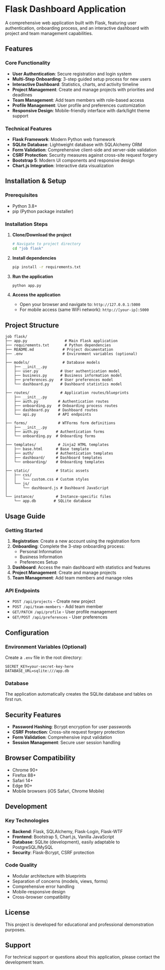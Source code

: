 # Flask Dashboard Application

A comprehensive web application built with Flask, featuring user authentication, onboarding process, and an interactive dashboard with project and team management capabilities.

## Features

### Core Functionality
- **User Authentication**: Secure registration and login system
- **Multi-Step Onboarding**: 3-step guided setup process for new users
- **Interactive Dashboard**: Statistics, charts, and activity timeline
- **Project Management**: Create and manage projects with priorities and deadlines
- **Team Management**: Add team members with role-based access
- **Profile Management**: User profile and preferences customization
- **Responsive Design**: Mobile-friendly interface with dark/light theme support

### Technical Features
- **Flask Framework**: Modern Python web framework
- **SQLite Database**: Lightweight database with SQLAlchemy ORM
- **Form Validation**: Comprehensive client-side and server-side validation
- **CSRF Protection**: Security measures against cross-site request forgery
- **Bootstrap 5**: Modern UI components and responsive design
- **Chart.js Integration**: Interactive data visualization

## Installation & Setup

### Prerequisites
- Python 3.8+
- pip (Python package installer)

### Installation Steps

1. **Clone/Download the project**
   ```bash
   # Navigate to project directory
   cd "job flask"
   ```

2. **Install dependencies**
   ```bash
   pip install -r requirements.txt
   ```

3. **Run the application**
   ```bash
   python app.py
   ```

4. **Access the application**
   - Open your browser and navigate to: `http://127.0.0.1:5000`
   - For mobile access (same WiFi network): `http://[your-ip]:5000`

## Project Structure

```
job flask/
├── app.py                 # Main Flask application
├── requirements.txt       # Python dependencies
├── README.md             # Project documentation
├── .env                  # Environment variables (optional)
│
├── models/               # Database models
│   ├── __init__.py
│   ├── user.py          # User authentication model
│   ├── business.py      # Business information model
│   ├── preferences.py   # User preferences model
│   └── dashboard.py     # Dashboard statistics model
│
├── routes/              # Application routes/blueprints
│   ├── __init__.py
│   ├── auth.py         # Authentication routes
│   ├── onboarding.py   # Onboarding process routes
│   ├── dashboard.py    # Dashboard routes
│   └── api.py          # API endpoints
│
├── forms/              # WTForms form definitions
│   ├── __init__.py
│   ├── auth.py        # Authentication forms
│   └── onboarding.py  # Onboarding forms
│
├── templates/          # Jinja2 HTML templates
│   ├── base.html      # Base template
│   ├── auth/          # Authentication templates
│   ├── dashboard/     # Dashboard templates
│   └── onboarding/    # Onboarding templates
│
├── static/            # Static assets
│   ├── css/
│   │   └── custom.css # Custom styles
│   └── js/
│       └── dashboard.js # Dashboard JavaScript
│
└── instance/          # Instance-specific files
    └── app.db        # SQLite database
```

## Usage Guide

### Getting Started

1. **Registration**: Create a new account using the registration form
2. **Onboarding**: Complete the 3-step onboarding process:
   - Personal Information
   - Business Information  
   - Preferences Setup
3. **Dashboard**: Access the main dashboard with statistics and features
4. **Project Management**: Create and manage projects
5. **Team Management**: Add team members and manage roles

### API Endpoints

- `POST /api/projects` - Create new project
- `POST /api/team-members` - Add team member
- `GET/PATCH /api/profile` - User profile management
- `GET/POST /api/preferences` - User preferences

## Configuration

### Environment Variables (Optional)
Create a `.env` file in the root directory:

```env
SECRET_KEY=your-secret-key-here
DATABASE_URL=sqlite:///app.db
```

### Database
The application automatically creates the SQLite database and tables on first run.

## Security Features

- **Password Hashing**: Bcrypt encryption for user passwords
- **CSRF Protection**: Cross-site request forgery protection
- **Form Validation**: Comprehensive input validation
- **Session Management**: Secure user session handling

## Browser Compatibility

- Chrome 90+
- Firefox 88+
- Safari 14+
- Edge 90+
- Mobile browsers (iOS Safari, Chrome Mobile)

## Development

### Key Technologies
- **Backend**: Flask, SQLAlchemy, Flask-Login, Flask-WTF
- **Frontend**: Bootstrap 5, Chart.js, Vanilla JavaScript
- **Database**: SQLite (development), easily adaptable to PostgreSQL/MySQL
- **Security**: Flask-Bcrypt, CSRF protection

### Code Quality
- Modular architecture with blueprints
- Separation of concerns (models, views, forms)
- Comprehensive error handling
- Mobile-responsive design
- Cross-browser compatibility

## License

This project is developed for educational and professional demonstration purposes.

## Support

For technical support or questions about this application, please contact the development team.
